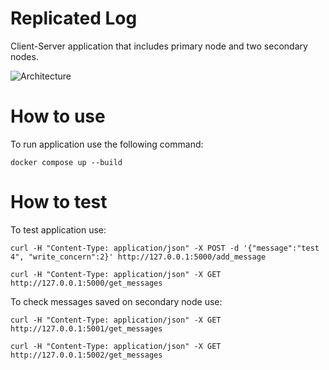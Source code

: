 # Replicated Log
Client-Server application that includes primary node and two secondary nodes. 

![Architecture](arch.jpg)

# How to use
To run application use the following command:
```
docker compose up --build
```
# How to test
To test application use:
```
curl -H "Content-Type: application/json" -X POST -d '{"message":"test 4", "write_concern":2}' http://127.0.0.1:5000/add_message
```
```
curl -H "Content-Type: application/json" -X GET  http://127.0.0.1:5000/get_messages
```
To check messages saved on secondary node use:
```
curl -H "Content-Type: application/json" -X GET  http://127.0.0.1:5001/get_messages
```
```
curl -H "Content-Type: application/json" -X GET  http://127.0.0.1:5002/get_messages
```
